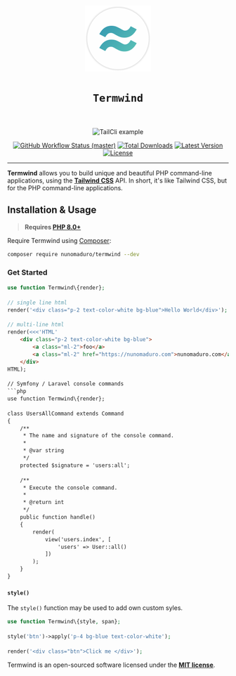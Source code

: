 <p align="center">
    <img width="150" height="150" alt="Termwind logo" src="/art/logo.png"/>
</p>

<h1 align="center" style="border:none !important">
    <code>Termwind</code>
    <br>
    <br>
</h1>

<p align="center">
    <img src="https://raw.githubusercontent.com/nunomaduro/tailcli/master/art/example.png" alt="TailCli example" height="300">
    <p align="center">
        <a href="https://github.com/nunomaduro/termwind/actions"><img alt="GitHub Workflow Status (master)" src="https://img.shields.io/github/workflow/status/nunomaduro/termwind/Tests/master"></a>
        <a href="https://packagist.org/packages/nunomaduro/termwind"><img alt="Total Downloads" src="https://img.shields.io/packagist/dt/nunomaduro/termwind"></a>
        <a href="https://packagist.org/packages/nunomaduro/termwind"><img alt="Latest Version" src="https://img.shields.io/packagist/v/nunomaduro/termwind"></a>
        <a href="https://packagist.org/packages/nunomaduro/termwind"><img alt="License" src="https://img.shields.io/packagist/l/nunomaduro/termwind"></a>
    </p>
</p>

------
**Termwind** allows you to build unique and beautiful PHP command-line applications, using the **[Tailwind CSS](https://tailwindcss.com/)** API. In short, it's like Tailwind CSS, but for the PHP command-line applications.

## Installation & Usage

> **Requires [PHP 8.0+](https://php.net/releases/)**

Require Termwind using [Composer](https://getcomposer.org):

```bash
composer require nunomaduro/termwind --dev
```

### Get Started

```php
use function Termwind\{render};

// single line html
render('<div class="p-2 text-color-white bg-blue">Hello World</div>');

// multi-line html
render(<<<'HTML'
    <div class="p-2 text-color-white bg-blue">
        <a class="ml-2">foo</a>
        <a class="ml-2" href="https://nunomaduro.com">nunomaduro.com</a>
    </div>
HTML);

// Symfony / Laravel console commands
```php
use function Termwind\{render};

class UsersAllCommand extends Command
{
    /**
     * The name and signature of the console command.
     *
     * @var string
     */
    protected $signature = 'users:all';

    /**
     * Execute the console command.
     *
     * @return int
     */
    public function handle()
    {
        render(
            view('users.index', [
                'users' => User::all()
            ])
        );
    }
}
```

#### `style()`

The `style()` function may be used to add own custom syles.

```php
use function Termwind\{style, span};

style('btn')->apply('p-4 bg-blue text-color-white');

render('<div class="btn">Click me </div>');
```

Termwind is an open-sourced software licensed under the **[MIT license](https://opensource.org/licenses/MIT)**.
